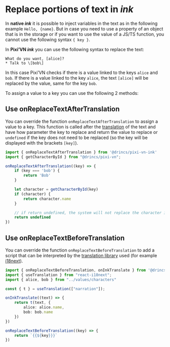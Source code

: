 # Replace portions of text in *ink*

In **native *ink*** it is possible to inject variables in the text as in the following example `Hello, {name}`. But in case you need to use a property of an object that is in the storage or if you want to use the value of a JS/TS function, you cannot use the following syntax `{ key }`.

In **Pixi’VN *ink*** you can use the following syntax to replace the text:

```ink
What do you want, [alice]?
* Talk to \[bob\]
```

In this case Pixi’VN checks if there is a value linked to the keys `alice` and `bob`. If there is a value linked to the key `alice`, the text `[alice]` will be replaced by the value, same for the key `bob`.

To assign a value to a key you can use the following 2 methods:

## Use onReplaceTextAfterTranslation

You can override the function `onReplaceTextAfterTranslation` to assign a value to a key. This function is called after the [translation](/ink/ink-translate.md) of the text and have how parameter the key to replace and return the value to replace or `undefined` if the key does not need to be replaced (so the key will be displayed with the brackets `[key]`).

```ts
import { onReplaceTextAfterTranslation } from '@drincs/pixi-vn-ink'
import { getCharacterById } from "@drincs/pixi-vn";

onReplaceTextAfterTranslation((key) => {
    if (key === 'bob') {
        return 'Bob'
    }

    let character = getCharacterById(key)
    if (character) {
        return character.name
    }

    // if return undefined, the system will not replace the character id
    return undefined
})
```

## Use onReplaceTextBeforeTranslation

You can override the function `onReplaceTextBeforeTranslation` to add a script that can be interpreted by the [translation library](/ink/ink-translate.md) used (for example [i18next](https://www.i18next.com/)).

```ts
import { onReplaceTextBeforeTranslation, onInkTranslate } from '@drincs/pixi-vn-ink'
import { useTranslation } from "react-i18next";
import { alice, bob } from "../values/characters"

const { t } = useTranslation(["narration"]);

onInkTranslate((text) => {
    return t(text, { 
        alice: alice.name,
        bob: bob.name
    })
})

onReplaceTextBeforeTranslation((key) => {
    return `{{${key}}}`
})
```
